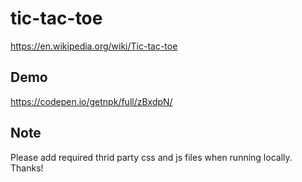 # tic-tac-toe
https://en.wikipedia.org/wiki/Tic-tac-toe

## Demo
https://codepen.io/getnpk/full/zBxdpN/

## Note
Please add required thrid party css and js files when running locally. Thanks!
